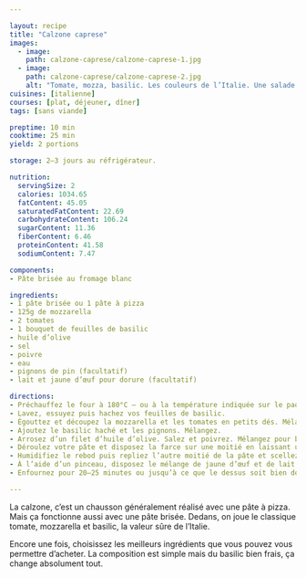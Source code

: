 ```yaml
---

layout: recipe
title: "Calzone caprese"
images:
  - image:
    path: calzone-caprese/calzone-caprese-1.jpg
  - image:
    path: calzone-caprese/calzone-caprese-2.jpg
    alt: "Tomate, mozza, basilic. Les couleurs de l’Italie. Une salade caprese emballée dans un chausson bien gourmand." 
cuisines: [italienne]
courses: [plat, déjeuner, dîner]
tags: [sans viande]

preptime: 10 min
cooktime: 25 min
yield: 2 portions

storage: 2–3 jours au réfrigérateur.

nutrition:
  servingSize: 2
  calories: 1034.65
  fatContent: 45.05
  saturatedFatContent: 22.69
  carbohydrateContent: 106.24
  sugarContent: 11.36
  fiberContent: 6.46
  proteinContent: 41.58
  sodiumContent: 7.47

components:
- Pâte brisée au fromage blanc

ingredients:
- 1 pâte brisée ou 1 pâte à pizza
- 125g de mozzarella
- 2 tomates
- 1 bouquet de feuilles de basilic
- huile d’olive
- sel
- poivre
- eau
- pignons de pin (facultatif)
- lait et jaune d’œuf pour dorure (facultatif)

directions:
- Préchauffez le four à 180°C – ou à la température indiquée sur le paquet de pâte brisée.
- Lavez, essuyez puis hachez vos feuilles de basilic.
- Égouttez et découpez la mozzarella et les tomates en petits dés. Mélangez.
- Ajoutez le basilic haché et les pignons. Mélangez.
- Arrosez d’un filet d’huile d’olive. Salez et poivrez. Mélangez pour bien imprégner tous les petits dés.
- Déroulez votre pâte et disposez la farce sur une moitié en laissant une belle marge au bord.
- Humidifiez le rebod puis repliez l’autre moitié de la pâte et scellez votre chausson. Insistez bien sur la soudure pour que le chausson ne s’ouvre pas lors de la cuisson.
- À l’aide d’un pinceau, disposez le mélange de jaune d’œuf et de lait sur le dessus des chaussons.
- Enfournez pour 20–25 minutes ou jusqu’à ce que le dessus soit bien doré.

---
```


La calzone, c’est un chausson généralement réalisé avec une pâte à pizza. Mais ça fonctionne aussi avec une pâte brisée. Dedans, on joue le classique tomate, mozzarella et basilic, la valeur sûre de l’Italie.

Encore une fois, choisissez les meilleurs ingrédients que vous pouvez vous permettre d’acheter. La composition est simple mais du basilic bien frais, ça change absolument tout.